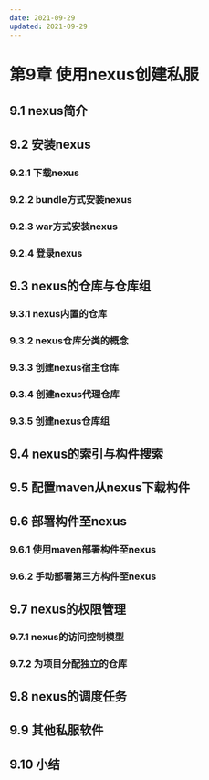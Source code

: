 ```yaml
---
date: 2021-09-29
updated: 2021-09-29
---
```


# 第9章 使用nexus创建私服

## 9.1 nexus简介

## 9.2 安装nexus

### 9.2.1 下载nexus

### 9.2.2 bundle方式安装nexus

### 9.2.3 war方式安装nexus

### 9.2.4 登录nexus

## 9.3 nexus的仓库与仓库组

### 9.3.1 nexus内置的仓库

### 9.3.2 nexus仓库分类的概念

### 9.3.3 创建nexus宿主仓库

### 9.3.4 创建nexus代理仓库

### 9.3.5 创建nexus仓库组

## 9.4 nexus的索引与构件搜索

## 9.5 配置maven从nexus下载构件

## 9.6 部署构件至nexus

### 9.6.1 使用maven部署构件至nexus

### 9.6.2 手动部署第三方构件至nexus

## 9.7 nexus的权限管理

### 9.7.1 nexus的访问控制模型

### 9.7.2 为项目分配独立的仓库

## 9.8 nexus的调度任务

## 9.9 其他私服软件

## 9.10 小结
